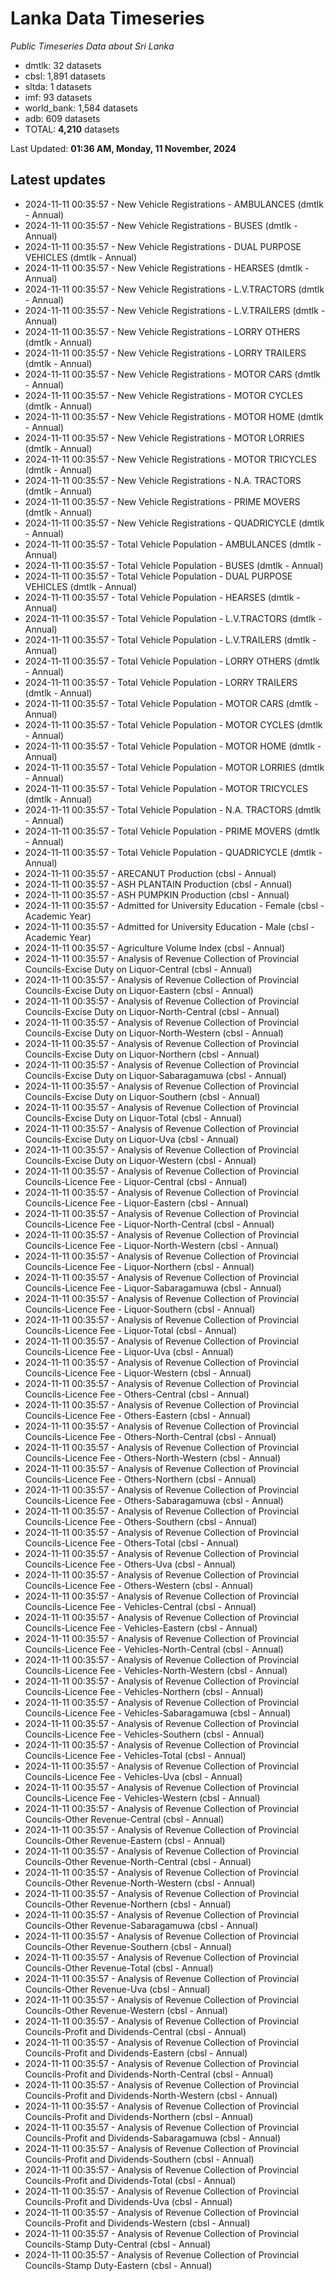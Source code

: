 # Lanka Data Timeseries
*Public Timeseries Data about Sri Lanka*

* dmtlk: 32 datasets
* cbsl: 1,891 datasets
* sltda: 1 datasets
* imf: 93 datasets
* world_bank: 1,584 datasets
* adb: 609 datasets
* TOTAL: **4,210** datasets

Last Updated: **01:36 AM, Monday, 11 November, 2024**

## Latest updates

* 2024-11-11 00:35:57 - New Vehicle Registrations - AMBULANCES (dmtlk - Annual)
* 2024-11-11 00:35:57 - New Vehicle Registrations - BUSES (dmtlk - Annual)
* 2024-11-11 00:35:57 - New Vehicle Registrations - DUAL PURPOSE VEHICLES (dmtlk - Annual)
* 2024-11-11 00:35:57 - New Vehicle Registrations - HEARSES (dmtlk - Annual)
* 2024-11-11 00:35:57 - New Vehicle Registrations - L.V.TRACTORS (dmtlk - Annual)
* 2024-11-11 00:35:57 - New Vehicle Registrations - L.V.TRAILERS (dmtlk - Annual)
* 2024-11-11 00:35:57 - New Vehicle Registrations - LORRY OTHERS (dmtlk - Annual)
* 2024-11-11 00:35:57 - New Vehicle Registrations - LORRY TRAILERS (dmtlk - Annual)
* 2024-11-11 00:35:57 - New Vehicle Registrations - MOTOR CARS (dmtlk - Annual)
* 2024-11-11 00:35:57 - New Vehicle Registrations - MOTOR CYCLES (dmtlk - Annual)
* 2024-11-11 00:35:57 - New Vehicle Registrations - MOTOR HOME (dmtlk - Annual)
* 2024-11-11 00:35:57 - New Vehicle Registrations - MOTOR LORRIES (dmtlk - Annual)
* 2024-11-11 00:35:57 - New Vehicle Registrations - MOTOR TRICYCLES (dmtlk - Annual)
* 2024-11-11 00:35:57 - New Vehicle Registrations - N.A. TRACTORS (dmtlk - Annual)
* 2024-11-11 00:35:57 - New Vehicle Registrations - PRIME MOVERS (dmtlk - Annual)
* 2024-11-11 00:35:57 - New Vehicle Registrations - QUADRICYCLE (dmtlk - Annual)
* 2024-11-11 00:35:57 - Total Vehicle Population - AMBULANCES (dmtlk - Annual)
* 2024-11-11 00:35:57 - Total Vehicle Population - BUSES (dmtlk - Annual)
* 2024-11-11 00:35:57 - Total Vehicle Population - DUAL PURPOSE VEHICLES (dmtlk - Annual)
* 2024-11-11 00:35:57 - Total Vehicle Population - HEARSES (dmtlk - Annual)
* 2024-11-11 00:35:57 - Total Vehicle Population - L.V.TRACTORS (dmtlk - Annual)
* 2024-11-11 00:35:57 - Total Vehicle Population - L.V.TRAILERS (dmtlk - Annual)
* 2024-11-11 00:35:57 - Total Vehicle Population - LORRY OTHERS (dmtlk - Annual)
* 2024-11-11 00:35:57 - Total Vehicle Population - LORRY TRAILERS (dmtlk - Annual)
* 2024-11-11 00:35:57 - Total Vehicle Population - MOTOR CARS (dmtlk - Annual)
* 2024-11-11 00:35:57 - Total Vehicle Population - MOTOR CYCLES (dmtlk - Annual)
* 2024-11-11 00:35:57 - Total Vehicle Population - MOTOR HOME (dmtlk - Annual)
* 2024-11-11 00:35:57 - Total Vehicle Population - MOTOR LORRIES (dmtlk - Annual)
* 2024-11-11 00:35:57 - Total Vehicle Population - MOTOR TRICYCLES (dmtlk - Annual)
* 2024-11-11 00:35:57 - Total Vehicle Population - N.A. TRACTORS (dmtlk - Annual)
* 2024-11-11 00:35:57 - Total Vehicle Population - PRIME MOVERS (dmtlk - Annual)
* 2024-11-11 00:35:57 - Total Vehicle Population - QUADRICYCLE (dmtlk - Annual)
* 2024-11-11 00:35:57 - ARECANUT Production (cbsl - Annual)
* 2024-11-11 00:35:57 - ASH PLANTAIN Production (cbsl - Annual)
* 2024-11-11 00:35:57 - ASH PUMPKIN Production (cbsl - Annual)
* 2024-11-11 00:35:57 - Admitted for University Education - Female (cbsl - Academic Year)
* 2024-11-11 00:35:57 - Admitted for University Education - Male (cbsl - Academic Year)
* 2024-11-11 00:35:57 - Agriculture Volume Index (cbsl - Annual)
* 2024-11-11 00:35:57 - Analysis of Revenue Collection of Provincial Councils-Excise Duty on Liquor-Central (cbsl - Annual)
* 2024-11-11 00:35:57 - Analysis of Revenue Collection of Provincial Councils-Excise Duty on Liquor-Eastern (cbsl - Annual)
* 2024-11-11 00:35:57 - Analysis of Revenue Collection of Provincial Councils-Excise Duty on Liquor-North-Central (cbsl - Annual)
* 2024-11-11 00:35:57 - Analysis of Revenue Collection of Provincial Councils-Excise Duty on Liquor-North-Western (cbsl - Annual)
* 2024-11-11 00:35:57 - Analysis of Revenue Collection of Provincial Councils-Excise Duty on Liquor-Northern (cbsl - Annual)
* 2024-11-11 00:35:57 - Analysis of Revenue Collection of Provincial Councils-Excise Duty on Liquor-Sabaragamuwa (cbsl - Annual)
* 2024-11-11 00:35:57 - Analysis of Revenue Collection of Provincial Councils-Excise Duty on Liquor-Southern (cbsl - Annual)
* 2024-11-11 00:35:57 - Analysis of Revenue Collection of Provincial Councils-Excise Duty on Liquor-Total (cbsl - Annual)
* 2024-11-11 00:35:57 - Analysis of Revenue Collection of Provincial Councils-Excise Duty on Liquor-Uva (cbsl - Annual)
* 2024-11-11 00:35:57 - Analysis of Revenue Collection of Provincial Councils-Excise Duty on Liquor-Western (cbsl - Annual)
* 2024-11-11 00:35:57 - Analysis of Revenue Collection of Provincial Councils-Licence Fee - Liquor-Central (cbsl - Annual)
* 2024-11-11 00:35:57 - Analysis of Revenue Collection of Provincial Councils-Licence Fee - Liquor-Eastern (cbsl - Annual)
* 2024-11-11 00:35:57 - Analysis of Revenue Collection of Provincial Councils-Licence Fee - Liquor-North-Central (cbsl - Annual)
* 2024-11-11 00:35:57 - Analysis of Revenue Collection of Provincial Councils-Licence Fee - Liquor-North-Western (cbsl - Annual)
* 2024-11-11 00:35:57 - Analysis of Revenue Collection of Provincial Councils-Licence Fee - Liquor-Northern (cbsl - Annual)
* 2024-11-11 00:35:57 - Analysis of Revenue Collection of Provincial Councils-Licence Fee - Liquor-Sabaragamuwa (cbsl - Annual)
* 2024-11-11 00:35:57 - Analysis of Revenue Collection of Provincial Councils-Licence Fee - Liquor-Southern (cbsl - Annual)
* 2024-11-11 00:35:57 - Analysis of Revenue Collection of Provincial Councils-Licence Fee - Liquor-Total (cbsl - Annual)
* 2024-11-11 00:35:57 - Analysis of Revenue Collection of Provincial Councils-Licence Fee - Liquor-Uva (cbsl - Annual)
* 2024-11-11 00:35:57 - Analysis of Revenue Collection of Provincial Councils-Licence Fee - Liquor-Western (cbsl - Annual)
* 2024-11-11 00:35:57 - Analysis of Revenue Collection of Provincial Councils-Licence Fee - Others-Central (cbsl - Annual)
* 2024-11-11 00:35:57 - Analysis of Revenue Collection of Provincial Councils-Licence Fee - Others-Eastern (cbsl - Annual)
* 2024-11-11 00:35:57 - Analysis of Revenue Collection of Provincial Councils-Licence Fee - Others-North-Central (cbsl - Annual)
* 2024-11-11 00:35:57 - Analysis of Revenue Collection of Provincial Councils-Licence Fee - Others-North-Western (cbsl - Annual)
* 2024-11-11 00:35:57 - Analysis of Revenue Collection of Provincial Councils-Licence Fee - Others-Northern (cbsl - Annual)
* 2024-11-11 00:35:57 - Analysis of Revenue Collection of Provincial Councils-Licence Fee - Others-Sabaragamuwa (cbsl - Annual)
* 2024-11-11 00:35:57 - Analysis of Revenue Collection of Provincial Councils-Licence Fee - Others-Southern (cbsl - Annual)
* 2024-11-11 00:35:57 - Analysis of Revenue Collection of Provincial Councils-Licence Fee - Others-Total (cbsl - Annual)
* 2024-11-11 00:35:57 - Analysis of Revenue Collection of Provincial Councils-Licence Fee - Others-Uva (cbsl - Annual)
* 2024-11-11 00:35:57 - Analysis of Revenue Collection of Provincial Councils-Licence Fee - Others-Western (cbsl - Annual)
* 2024-11-11 00:35:57 - Analysis of Revenue Collection of Provincial Councils-Licence Fee - Vehicles-Central (cbsl - Annual)
* 2024-11-11 00:35:57 - Analysis of Revenue Collection of Provincial Councils-Licence Fee - Vehicles-Eastern (cbsl - Annual)
* 2024-11-11 00:35:57 - Analysis of Revenue Collection of Provincial Councils-Licence Fee - Vehicles-North-Central (cbsl - Annual)
* 2024-11-11 00:35:57 - Analysis of Revenue Collection of Provincial Councils-Licence Fee - Vehicles-North-Western (cbsl - Annual)
* 2024-11-11 00:35:57 - Analysis of Revenue Collection of Provincial Councils-Licence Fee - Vehicles-Northern (cbsl - Annual)
* 2024-11-11 00:35:57 - Analysis of Revenue Collection of Provincial Councils-Licence Fee - Vehicles-Sabaragamuwa (cbsl - Annual)
* 2024-11-11 00:35:57 - Analysis of Revenue Collection of Provincial Councils-Licence Fee - Vehicles-Southern (cbsl - Annual)
* 2024-11-11 00:35:57 - Analysis of Revenue Collection of Provincial Councils-Licence Fee - Vehicles-Total (cbsl - Annual)
* 2024-11-11 00:35:57 - Analysis of Revenue Collection of Provincial Councils-Licence Fee - Vehicles-Uva (cbsl - Annual)
* 2024-11-11 00:35:57 - Analysis of Revenue Collection of Provincial Councils-Licence Fee - Vehicles-Western (cbsl - Annual)
* 2024-11-11 00:35:57 - Analysis of Revenue Collection of Provincial Councils-Other Revenue-Central (cbsl - Annual)
* 2024-11-11 00:35:57 - Analysis of Revenue Collection of Provincial Councils-Other Revenue-Eastern (cbsl - Annual)
* 2024-11-11 00:35:57 - Analysis of Revenue Collection of Provincial Councils-Other Revenue-North-Central (cbsl - Annual)
* 2024-11-11 00:35:57 - Analysis of Revenue Collection of Provincial Councils-Other Revenue-North-Western (cbsl - Annual)
* 2024-11-11 00:35:57 - Analysis of Revenue Collection of Provincial Councils-Other Revenue-Northern (cbsl - Annual)
* 2024-11-11 00:35:57 - Analysis of Revenue Collection of Provincial Councils-Other Revenue-Sabaragamuwa (cbsl - Annual)
* 2024-11-11 00:35:57 - Analysis of Revenue Collection of Provincial Councils-Other Revenue-Southern (cbsl - Annual)
* 2024-11-11 00:35:57 - Analysis of Revenue Collection of Provincial Councils-Other Revenue-Total (cbsl - Annual)
* 2024-11-11 00:35:57 - Analysis of Revenue Collection of Provincial Councils-Other Revenue-Uva (cbsl - Annual)
* 2024-11-11 00:35:57 - Analysis of Revenue Collection of Provincial Councils-Other Revenue-Western (cbsl - Annual)
* 2024-11-11 00:35:57 - Analysis of Revenue Collection of Provincial Councils-Profit and Dividends-Central (cbsl - Annual)
* 2024-11-11 00:35:57 - Analysis of Revenue Collection of Provincial Councils-Profit and Dividends-Eastern (cbsl - Annual)
* 2024-11-11 00:35:57 - Analysis of Revenue Collection of Provincial Councils-Profit and Dividends-North-Central (cbsl - Annual)
* 2024-11-11 00:35:57 - Analysis of Revenue Collection of Provincial Councils-Profit and Dividends-North-Western (cbsl - Annual)
* 2024-11-11 00:35:57 - Analysis of Revenue Collection of Provincial Councils-Profit and Dividends-Northern (cbsl - Annual)
* 2024-11-11 00:35:57 - Analysis of Revenue Collection of Provincial Councils-Profit and Dividends-Sabaragamuwa (cbsl - Annual)
* 2024-11-11 00:35:57 - Analysis of Revenue Collection of Provincial Councils-Profit and Dividends-Southern (cbsl - Annual)
* 2024-11-11 00:35:57 - Analysis of Revenue Collection of Provincial Councils-Profit and Dividends-Total (cbsl - Annual)
* 2024-11-11 00:35:57 - Analysis of Revenue Collection of Provincial Councils-Profit and Dividends-Uva (cbsl - Annual)
* 2024-11-11 00:35:57 - Analysis of Revenue Collection of Provincial Councils-Profit and Dividends-Western (cbsl - Annual)
* 2024-11-11 00:35:57 - Analysis of Revenue Collection of Provincial Councils-Stamp Duty-Central (cbsl - Annual)
* 2024-11-11 00:35:57 - Analysis of Revenue Collection of Provincial Councils-Stamp Duty-Eastern (cbsl - Annual)